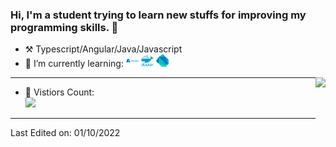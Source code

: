 ### Hi, I'm a student trying to learn new stuffs for improving my programming skills. 👋

- :hammer_and_pick: Typescript/Angular/Java/Javascript
- 🌱 I’m currently learning: <img height="20" weight="20" src="https://raw.githubusercontent.com/devicons/devicon/master/icons/azure/azure-original-wordmark.svg"> <img height="20" weight="20" src="https://raw.githubusercontent.com/devicons/devicon/master/icons/docker/docker-plain-wordmark.svg"> <img height="20" weight="20" src="https://raw.githubusercontent.com/devicons/devicon/master/icons/dart/dart-original.svg"> 

<img height="250" weight="250" align="right" src="https://media4.giphy.com/media/VekcnHOwOI5So/giphy.gif?cid=ecf05e4730pe7qry6c39z6kawgfr1mblxe96dilo9jfeiv5e&rid=giphy.gif&ct=g">


<hr>

- :eyes: Vistiors Count: <br>
![](https://visitor-badge.glitch.me/badge?page_id=Swampy469.README.md)

<hr>

Last Edited on: 01/10/2022
